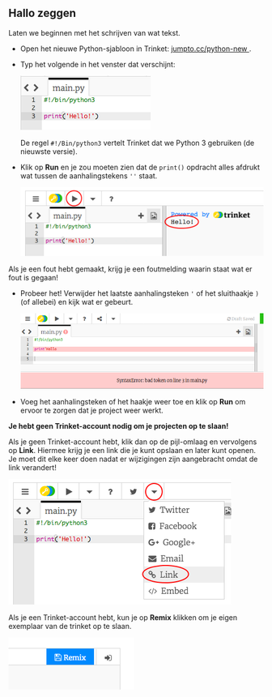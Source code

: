 ## Hallo zeggen

Laten we beginnen met het schrijven van wat tekst.

+ Open het nieuwe Python-sjabloon in Trinket: <a href="http://jumpto.cc/python-new" target="_blank"> jumpto.cc/python-new </a>.

+ Typ het volgende in het venster dat verschijnt:
    
    ![screenshot](images/me-hi.png)
    
    De regel `#!/Bin/python3` vertelt Trinket dat we Python 3 gebruiken (de nieuwste versie).

+ Klik op **Run** en je zou moeten zien dat de `print()` opdracht alles afdrukt wat tussen de aanhalingstekens `''` staat.
    
    ![screenshot](images/me-hi-test.png)

Als je een fout hebt gemaakt, krijg je een foutmelding waarin staat wat er fout is gegaan!

+ Probeer het! Verwijder het laatste aanhalingsteken `'` of het sluithaakje `)` (of allebei) en kijk wat er gebeurt.
    
    ![screenshot](images/me-syntax.png)

+ Voeg het aanhalingsteken of het haakje weer toe en klik op **Run** om ervoor te zorgen dat je project weer werkt.

**Je hebt geen Trinket-account nodig om je projecten op te slaan!**

Als je geen Trinket-account hebt, klik dan op de pijl-omlaag en vervolgens op **Link**. Hiermee krijg je een link die je kunt opslaan en later kunt openen. Je moet dit elke keer doen nadat er wijzigingen zijn aangebracht omdat de link verandert!

![screenshot](images/me-link.png)

Als je een Trinket-account hebt, kun je op **Remix** klikken om je eigen exemplaar van de trinket op te slaan.

![screenshot](images/me-remix.png)
